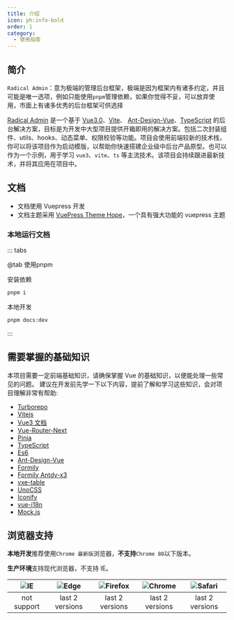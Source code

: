 ```yaml
---
title: 介绍
icon: ph:info-bold
order: 1
category:
  - 使用指南
---
```


## 简介
`Radical Admin`：意为极端的管理后台框架，极端是因为框架内有诸多约定，并且可能是唯一选项，例如只能使用`pnpm`管理依赖，如果你觉得不妥，可以放弃使用，市面上有诸多优秀的后台框架可供选择

[Radical Admin](https://github.com/NoeyNoi) 是一个基于 [Vue3.0](https://github.com/vuejs/core)、[Vite](https://github.com/vitejs/vite)、 [Ant-Design-Vue](https://www.antdv.com/docs/vue/introduce-cn/)、[TypeScript](https://www.typescriptlang.org/) 的后台解决方案，目标是为开发中大型项目提供开箱即用的解决方案。包括二次封装组件、utils、hooks、动态菜单、权限校验等功能。项目会使用前端较新的技术栈，你可以将该项目作为启动模版，以帮助你快速搭建企业级中后台产品原型。也可以作为一个示例，用于学习 `vue3`、`vite`、`ts` 等主流技术。该项目会持续跟进最新技术，并将其应用在项目中。

## 文档
- 文档使用 Vuepress 开发
- 文档主题采用 [VuePress Theme Hope](https://theme-hope.vuejs.press/zh/)，一个具有强大功能的 vuepress 主题

### 本地运行文档
::: tabs

@tab 使用pnpm

安装依赖
```bash
pnpm i
```

本地开发
```bash
pnpm docs:dev
```
:::

## 需要掌握的基础知识

本项目需要一定前端基础知识，请确保掌握 Vue 的基础知识，以便能处理一些常见的问题。
建议在开发前先学一下以下内容，提前了解和学习这些知识，会对项目理解非常有帮助:

- [Turborepo](https://turbo.build/repo/docs)
- [Vitejs](https://cn.vitejs.dev/)
- [Vue3 文档](https://cn.vuejs.org/guide/introduction.html)
- [Vue-Router-Next](https://router.vuejs.org/zh/)
- [Pinia](https://pinia.vuejs.org/zh/introduction.html)
- [TypeScript](https://www.typescriptlang.org/)
- [Es6](https://es6.ruanyifeng.com/)
- [Ant-Design-Vue](https://www.antdv.com/docs/vue/introduce-cn/)
- [Formily](https://formilyjs.org/zh-CN/guide/learn-formily)
- [Formily Antdv-x3](https://antdv-x3.formilyjs.org/)
- [vxe-table](https://vxetable.cn/#/grid/api)
- [UnoCSS](https://unocss.dev/guide/)
- [Iconify](https://icon-sets.iconify.design/)
- [vue-i18n](https://vue-i18n.intlify.dev/guide/)
- [Mock.js](https://github.com/nuysoft/Mock)


## 浏览器支持

**本地开发**推荐使用`Chrome 最新版`浏览器，**不支持**`Chrome 80`以下版本。

**生产环境**支持现代浏览器，不支持 IE。

| [![](https://raw.githubusercontent.com/alrra/browser-logos/master/src/archive/internet-explorer_9-11/internet-explorer_9-11_48x48.png)](http://godban.github.io/browsers-support-badges/)IE | [![](https://raw.githubusercontent.com/alrra/browser-logos/master/src/edge/edge_48x48.png)](http://godban.github.io/browsers-support-badges/)Edge | [![](https://raw.githubusercontent.com/alrra/browser-logos/master/src/firefox/firefox_48x48.png)](http://godban.github.io/browsers-support-badges/)Firefox | [![](https://raw.githubusercontent.com/alrra/browser-logos/master/src/chrome/chrome_48x48.png)](http://godban.github.io/browsers-support-badges/)Chrome | [![](https://raw.githubusercontent.com/alrra/browser-logos/master/src/safari/safari_48x48.png)](http://godban.github.io/browsers-support-badges/)Safari |
| :-: | :-: | :-: | :-: | :-: |
| not support | last 2 versions | last 2 versions | last 2 versions | last 2 versions |